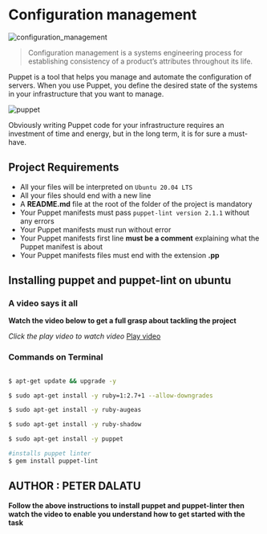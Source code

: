 # Configuration management

![configuration_management](https://wac-cdn.atlassian.com/dam/jcr:f4635478-48a1-45d1-9b2f-43d14b2666ba/Configuration-management-tools-2x.png?cdnVersion=690)

> Configuration management is a systems engineering process for establishing consistency of a product’s attributes throughout its life.

Puppet is a tool that helps you manage and automate the configuration of servers. When you use Puppet, you define the desired state of the systems in your infrastructure that you want to manage.

![puppet](https://miro.medium.com/max/720/1*j0RHN3oXzOfXWl7XeLzxZw.webp)

Obviously writing Puppet code for your infrastructure requires an investment of time and energy, but in the long term, it is for sure a must-have.

## Project Requirements

- All your files will be interpreted on `Ubuntu 20.04 LTS`
- All your files should end with a new line
- A __README.md__ file at the root of the folder of the project is mandatory
- Your Puppet manifests must pass `puppet-lint version 2.1.1` without any errors
- Your Puppet manifests must run without error
- Your Puppet manifests first line __must be a comment__ explaining what the Puppet manifest is about
- Your Puppet manifests files must end with the extension __.pp__

## Installing puppet and puppet-lint on ubuntu

### A video says it all
__Watch the video below to get a full grasp about tackling the project__

_Click the play video to watch video_ [Play video](https://youtu.be/YJyzEnXSsc8)

### Commands on Terminal
```bash

$ apt-get update && upgrade -y

$ sudo apt-get install -y ruby=1:2.7+1 --allow-downgrades

$ sudo apt-get install -y ruby-augeas

$ sudo apt-get install -y ruby-shadow

$ sudo apt-get install -y puppet

#installs puppet linter
$ gem install puppet-lint
```
## AUTHOR : PETER DALATU
__Follow the above instructions to install puppet and puppet-linter then watch the video to enable you understand how to get started with the task__
